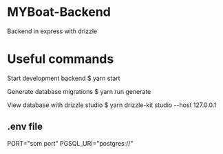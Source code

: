 # MYBoat-Backend

Backend in express with drizzle

# Useful commands

Start development backend
$ yarn start

Generate database migrations
$ yarn run generate

View database with drizzle studio
$ yarn drizzle-kit studio --host 127.0.0.1

## .env file

PORT="som port"
PGSQL_URI="postgres://"
